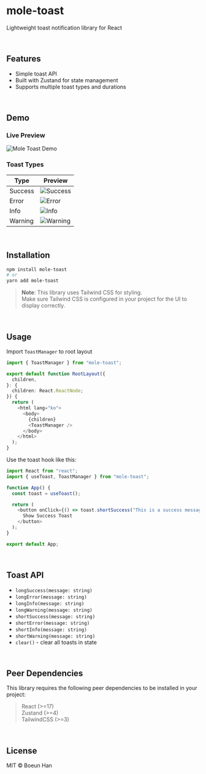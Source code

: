 # mole-toast

Lightweight toast notification library for React

<br/>

## Features

- Simple toast API
- Built with Zustand for state management
- Supports multiple toast types and durations

<br/>

## Demo

### Live Preview
![Mole Toast Demo](https://github.com/user-attachments/assets/fdcdd210-fabf-47fe-8d19-e91783755e9a)

### Toast Types


| Type     | Preview                                                                 |
|----------|-------------------------------------------------------------------------|
| Success  | ![Success](https://github.com/user-attachments/assets/896ea5e5-c50b-4a76-9d88-4bc9dd369599) |
| Error    | ![Error](https://github.com/user-attachments/assets/3c76bf7d-9731-41af-a5e2-6ce7e7e6cbe6)     |
| Info     | ![Info](https://github.com/user-attachments/assets/750b6e84-8b8f-40e0-b878-f3b9b07bb189)       |
| Warning  | ![Warning](https://github.com/user-attachments/assets/f25a1a90-caca-4a2f-84e6-0e92b2b31c4b) |

<br/>

## Installation

```bash
npm install mole-toast
# or
yarn add mole-toast
```

> **Note**: This library uses Tailwind CSS for styling.<br/>
> Make sure Tailwind CSS is configured in your project for the UI to display correctly.

<br/>

## Usage

Import `ToastManager` to root layout

```typescript
import { ToastManager } from "mole-toast";

export default function RootLayout({
  children,
}: {
  children: React.ReactNode;
}) {
  return (
    <html lang="ko">
      <body>
        {children}
        <ToastManager />
      </body>
    </html>
  );
}
```

Use the toast hook like this:

```typescript
import React from "react";
import { useToast, ToastManager } from "mole-toast";

function App() {
  const toast = useToast();

  return (
    <button onClick={() => toast.shortSuccess("This is a success message!")}>
      Show Success Toast
    </button>
  );
}

export default App;
```

<br/>

## Toast API

- `longSuccess(message: string)`
- `longError(message: string)`
- `longInfo(message: string)`
- `longWarning(message: string)`
- `shortSuccess(message: string)`
- `shortError(message: string)`
- `shortInfo(message: string)`
- `shortWarning(message: string)`
- `clear()` - clear all toasts in state

<br/>

## Peer Dependencies

This library requires the following peer dependencies to be installed in your project:

> React (>=17)<br/>
> Zustand (>=4)<br/>
> TailwindCSS (>=3)

<br/>

## License

MIT © Boeun Han
